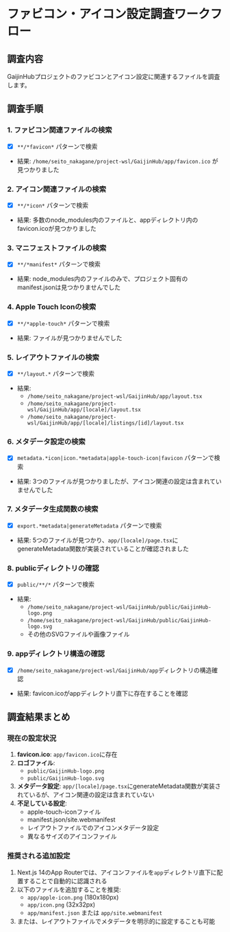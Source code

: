 # ファビコン・アイコン設定調査ワークフロー

## 調査内容
GaijinHubプロジェクトのファビコンとアイコン設定に関連するファイルを調査します。

## 調査手順

### 1. ファビコン関連ファイルの検索
- [x] `**/*favicon*` パターンで検索
- 結果: `/home/seito_nakagane/project-wsl/GaijinHub/app/favicon.ico` が見つかりました

### 2. アイコン関連ファイルの検索
- [x] `**/*icon*` パターンで検索
- 結果: 多数のnode_modules内のファイルと、appディレクトリ内のfavicon.icoが見つかりました

### 3. マニフェストファイルの検索
- [x] `**/*manifest*` パターンで検索
- 結果: node_modules内のファイルのみで、プロジェクト固有のmanifest.jsonは見つかりませんでした

### 4. Apple Touch Iconの検索
- [x] `**/*apple-touch*` パターンで検索
- 結果: ファイルが見つかりませんでした

### 5. レイアウトファイルの検索
- [x] `**/layout.*` パターンで検索
- 結果: 
  - `/home/seito_nakagane/project-wsl/GaijinHub/app/layout.tsx`
  - `/home/seito_nakagane/project-wsl/GaijinHub/app/[locale]/layout.tsx`
  - `/home/seito_nakagane/project-wsl/GaijinHub/app/[locale]/listings/[id]/layout.tsx`

### 6. メタデータ設定の検索
- [x] `metadata.*icon|icon.*metadata|apple-touch-icon|favicon` パターンで検索
- 結果: 3つのファイルが見つかりましたが、アイコン関連の設定は含まれていませんでした

### 7. メタデータ生成関数の検索
- [x] `export.*metadata|generateMetadata` パターンで検索
- 結果: 5つのファイルが見つかり、`app/[locale]/page.tsx`にgenerateMetadata関数が実装されていることが確認されました

### 8. publicディレクトリの確認
- [x] `public/**/*` パターンで検索
- 結果:
  - `/home/seito_nakagane/project-wsl/GaijinHub/public/GaijinHub-logo.png`
  - `/home/seito_nakagane/project-wsl/GaijinHub/public/GaijinHub-logo.svg`
  - その他のSVGファイルや画像ファイル

### 9. appディレクトリ構造の確認
- [x] `/home/seito_nakagane/project-wsl/GaijinHub/app`ディレクトリの構造確認
- 結果: favicon.icoがappディレクトリ直下に存在することを確認

## 調査結果まとめ

### 現在の設定状況
1. **favicon.ico**: `app/favicon.ico`に存在
2. **ロゴファイル**: 
   - `public/GaijinHub-logo.png`
   - `public/GaijinHub-logo.svg`
3. **メタデータ設定**: `app/[locale]/page.tsx`にgenerateMetadata関数が実装されているが、アイコン関連の設定は含まれていない
4. **不足している設定**:
   - apple-touch-iconファイル
   - manifest.json/site.webmanifest
   - レイアウトファイルでのアイコンメタデータ設定
   - 異なるサイズのアイコンファイル

### 推奨される追加設定
1. Next.js 14のApp Routerでは、アイコンファイルを`app`ディレクトリ直下に配置することで自動的に認識される
2. 以下のファイルを追加することを推奨:
   - `app/apple-icon.png` (180x180px)
   - `app/icon.png` (32x32px)
   - `app/manifest.json` または `app/site.webmanifest`
3. または、レイアウトファイルでメタデータを明示的に設定することも可能